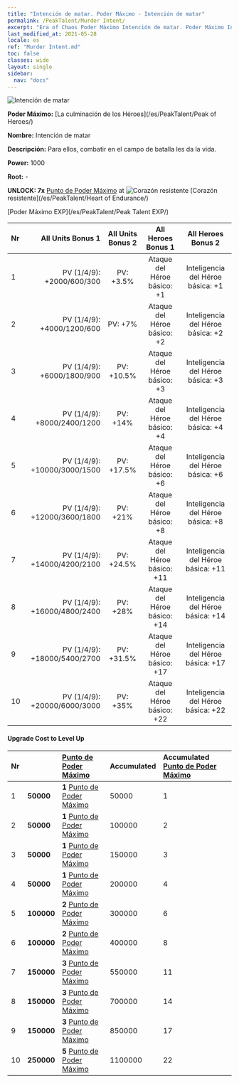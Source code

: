 ```yaml
---
title: "Intención de matar. Poder Máximo - Intención de matar"
permalink: /PeakTalent/Murder Intent/
excerpt: "Era of Chaos Poder Máximo Intención de matar. Poder Máximo Intención de matar. Intención de matar"
last_modified_at: 2021-05-28
locale: es
ref: "Murder Intent.md"
toc: false
classes: wide
layout: single
sidebar:
  nav: "docs"
---
```


  ![Intención de matar](/images/pt/talent_1007.png)

  **Poder Máximo:** [La culminación de los Héroes](/es/PeakTalent/Peak of Heroes/)

  **Nombre:** Intención de matar

  **Descripción:** Para ellos, combatir en el campo de batalla les da la vida.

  **Power:** 1000

  **Root:** -

  **UNLOCK: 7x** [Punto de Poder Máximo](/ItemsES/con_934/) at ![Corazón resistente](/images/pt/talent_1002.png) [Corazón resistente](/es/PeakTalent/Heart of Endurance/)

  [Poder Máximo EXP](/es/PeakTalent/Peak Talent EXP/)

  | Nr | All Units Bonus 1 | All Units Bonus 2 | All Heroes Bonus 1 | All Heroes Bonus 2 |
  |:---|--------------:|:-------------:|:-------------:|:-------------:|
  | 1 | PV (1/4/9): +2000/600/300 | PV: +3.5% | Ataque del Héroe básico: +1 | Inteligencia del Héroe básica: +1 |
  | 2 | PV (1/4/9): +4000/1200/600 | PV: +7% | Ataque del Héroe básico: +2 | Inteligencia del Héroe básica: +2 |
  | 3 | PV (1/4/9): +6000/1800/900 | PV: +10.5% | Ataque del Héroe básico: +3 | Inteligencia del Héroe básica: +3 |
  | 4 | PV (1/4/9): +8000/2400/1200 | PV: +14% | Ataque del Héroe básico: +4 | Inteligencia del Héroe básica: +4 |
  | 5 | PV (1/4/9): +10000/3000/1500 | PV: +17.5% | Ataque del Héroe básico: +6 | Inteligencia del Héroe básica: +6 |
  | 6 | PV (1/4/9): +12000/3600/1800 | PV: +21% | Ataque del Héroe básico: +8 | Inteligencia del Héroe básica: +8 |
  | 7 | PV (1/4/9): +14000/4200/2100 | PV: +24.5% | Ataque del Héroe básico: +11 | Inteligencia del Héroe básica: +11 |
  | 8 | PV (1/4/9): +16000/4800/2400 | PV: +28% | Ataque del Héroe básico: +14 | Inteligencia del Héroe básica: +14 |
  | 9 | PV (1/4/9): +18000/5400/2700 | PV: +31.5% | Ataque del Héroe básico: +17 | Inteligencia del Héroe básica: +17 |
  | 10 | PV (1/4/9): +20000/6000/3000 | PV: +35% | Ataque del Héroe básico: +22 | Inteligencia del Héroe básica: +22 |


#### Upgrade Cost to Level Up

  | Nr | <i class="fas fa-coins"/> | [Punto de Poder Máximo](/ItemsES/con_934/) | Accumulated <i class="fas fa-coins"/> | Accumulated [Punto de Poder Máximo](/ItemsES/con_934/) |
  |:---|:--------------|:-------------|:-------------|:-------------|
  | 1 | **50000** | **1** [Punto de Poder Máximo](/ItemsES/con_934/) | 50000 | 1 |
  | 2 | **50000** | **1** [Punto de Poder Máximo](/ItemsES/con_934/) | 100000 | 2 |
  | 3 | **50000** | **1** [Punto de Poder Máximo](/ItemsES/con_934/) | 150000 | 3 |
  | 4 | **50000** | **1** [Punto de Poder Máximo](/ItemsES/con_934/) | 200000 | 4 |
  | 5 | **100000** | **2** [Punto de Poder Máximo](/ItemsES/con_934/) | 300000 | 6 |
  | 6 | **100000** | **2** [Punto de Poder Máximo](/ItemsES/con_934/) | 400000 | 8 |
  | 7 | **150000** | **3** [Punto de Poder Máximo](/ItemsES/con_934/) | 550000 | 11 |
  | 8 | **150000** | **3** [Punto de Poder Máximo](/ItemsES/con_934/) | 700000 | 14 |
  | 9 | **150000** | **3** [Punto de Poder Máximo](/ItemsES/con_934/) | 850000 | 17 |
  | 10 | **250000** | **5** [Punto de Poder Máximo](/ItemsES/con_934/) | 1100000 | 22 |
